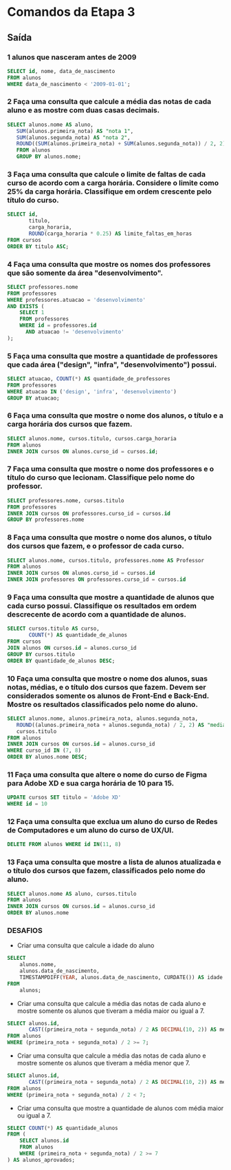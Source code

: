 # Comandos da Etapa 3

## Saída

### 1 alunos que nasceram antes de 2009
```sql
SELECT id, nome, data_de_nascimento
FROM alunos
WHERE data_de_nascimento < '2009-01-01';
```

### 2 Faça uma consulta que calcule a média das notas de cada aluno e as mostre com duas casas decimais.

```sql
SELECT alunos.nome AS aluno,
   SUM(alunos.primeira_nota) AS "nota 1",
   SUM(alunos.segunda_nota) AS "nota 2",
   ROUND((SUM(alunos.primeira_nota) + SUM(alunos.segunda_nota)) / 2, 2) AS "media"
   FROM alunos
   GROUP BY alunos.nome;
```

### 3 Faça uma consulta que calcule o limite de faltas de cada curso de acordo com a carga horária. Considere o limite como 25% da carga horária. Classifique em ordem crescente pelo título do curso.

```sql
SELECT id,
       titulo,
       carga_horaria,
       ROUND(carga_horaria * 0.25) AS limite_faltas_em_horas
FROM cursos
ORDER BY titulo ASC;
```

### 4 Faça uma consulta que mostre os nomes dos professores que são somente da área "desenvolvimento".

```sql
SELECT professores.nome
FROM professores
WHERE professores.atuacao = 'desenvolvimento'
AND EXISTS (
    SELECT 1
    FROM professores
    WHERE id = professores.id
      AND atuacao != 'desenvolvimento'
);

```

### 5 Faça uma consulta que mostre a quantidade de professores que cada área ("design", "infra", "desenvolvimento") possui.

```sql
SELECT atuacao, COUNT(*) AS quantidade_de_professores
FROM professores
WHERE atuacao IN ('design', 'infra', 'desenvolvimento')
GROUP BY atuacao;
```

### 6 Faça uma consulta que mostre o nome dos alunos, o título e a carga horária dos cursos que fazem.

```sql
SELECT alunos.nome, cursos.titulo, cursos.carga_horaria 
FROM alunos 
INNER JOIN cursos ON alunos.curso_id = cursos.id;
```

### 7 Faça uma consulta que mostre o nome dos professores e o título do curso que lecionam. Classifique pelo nome do professor.

```sql
SELECT professores.nome, cursos.titulo 
FROM professores
INNER JOIN cursos ON professores.curso_id = cursos.id
GROUP BY professores.nome
```

### 8 Faça uma consulta que mostre o nome dos alunos, o título dos cursos que fazem, e o professor de cada curso.

```sql
SELECT alunos.nome, cursos.titulo, professores.nome AS Professor
FROM alunos
INNER JOIN cursos ON alunos.curso_id = cursos.id
INNER JOIN professores ON professores.curso_id = cursos.id
```

### 9 Faça uma consulta que mostre a quantidade de alunos que cada curso possui. Classifique os resultados em ordem descrecente de acordo com a quantidade de alunos.

```sql
SELECT cursos.titulo AS curso,
       COUNT(*) AS quantidade_de_alunos
FROM cursos
JOIN alunos ON cursos.id = alunos.curso_id
GROUP BY cursos.titulo
ORDER BY quantidade_de_alunos DESC;
```

### 10 Faça uma consulta que mostre o nome dos alunos, suas notas, médias, e o título dos cursos que fazem. Devem ser considerados somente os alunos de Front-End e Back-End. Mostre os resultados classificados pelo nome do aluno.

```sql
SELECT alunos.nome, alunos.primeira_nota, alunos.segunda_nota, 
   ROUND((alunos.primeira_nota + alunos.segunda_nota) / 2, 2) AS "media",
   cursos.titulo
FROM alunos
INNER JOIN cursos ON cursos.id = alunos.curso_id
WHERE curso_id IN (7, 8)
ORDER BY alunos.nome DESC;
```

### 11 Faça uma consulta que altere o nome do curso de Figma para Adobe XD e sua carga horária de 10 para 15.

```sql
UPDATE cursos SET titulo = 'Adobe XD'
WHERE id = 10
```

### 12 Faça uma consulta que exclua um aluno do curso de Redes de Computadores e um aluno do curso de UX/UI.

```sql
DELETE FROM alunos WHERE id IN(11, 8) 
```

### 13 Faça uma consulta que mostre a lista de alunos atualizada e o título dos cursos que fazem, classificados pelo nome do aluno.

```sql
SELECT alunos.nome AS aluno, cursos.titulo
FROM alunos
INNER JOIN cursos ON cursos.id = alunos.curso_id
ORDER BY alunos.nome
```

### DESAFIOS
- Criar uma consulta que calcule a idade do aluno
```sql
SELECT 
    alunos.nome, 
    alunos.data_de_nascimento,
    TIMESTAMPDIFF(YEAR, alunos.data_de_nascimento, CURDATE()) AS idade
FROM 
    alunos;

```

- Criar uma consulta que calcule a média das notas de cada aluno e mostre somente os alunos que tiveram a média maior ou igual a 7.
```sql
SELECT alunos.id,
       CAST((primeira_nota + segunda_nota) / 2 AS DECIMAL(10, 2)) AS media
FROM alunos
WHERE (primeira_nota + segunda_nota) / 2 >= 7;

```

- Criar uma consulta que calcule a média das notas de cada aluno e mostre somente os alunos que tiveram a média menor que 7.
```sql
SELECT alunos.id,
       CAST((primeira_nota + segunda_nota) / 2 AS DECIMAL(10, 2)) AS media
FROM alunos
WHERE (primeira_nota + segunda_nota) / 2 < 7;
```

- Criar uma consulta que mostre a quantidade de alunos com média maior ou igual a 7.
```sql
SELECT COUNT(*) AS quantidade_alunos
FROM (
    SELECT alunos.id
    FROM alunos
    WHERE (primeira_nota + segunda_nota) / 2 >= 7
) AS alunos_aprovados;


```